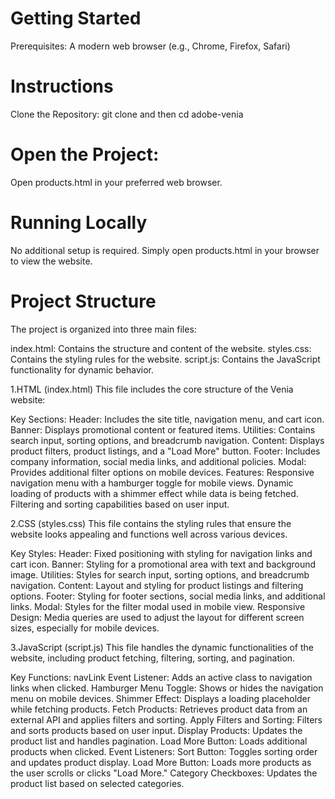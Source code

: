 # Getting Started
Prerequisites:
A modern web browser (e.g., Chrome, Firefox, Safari)

# Instructions
Clone the Repository:
git clone <repository-url> and then 
cd adobe-venia

# Open the Project:
Open products.html in your preferred web browser.

# Running Locally
No additional setup is required. Simply open products.html in your browser to view the website.
# Project Structure
The project is organized into three main files:

index.html: Contains the structure and content of the website.
styles.css: Contains the styling rules for the website.
script.js: Contains the JavaScript functionality for dynamic behavior.

1.HTML (index.html)
This file includes the core structure of the Venia website:

Key Sections:
Header: Includes the site title, navigation menu, and cart icon.
Banner: Displays promotional content or featured items.
Utilities: Contains search input, sorting options, and breadcrumb navigation.
Content: Displays product filters, product listings, and a "Load More" button.
Footer: Includes company information, social media links, and additional policies.
Modal: Provides additional filter options on mobile devices.
Features:
Responsive navigation menu with a hamburger toggle for mobile views.
Dynamic loading of products with a shimmer effect while data is being fetched.
Filtering and sorting capabilities based on user input.

2.CSS (styles.css)
This file contains the styling rules that ensure the website looks appealing and functions well across various devices.

Key Styles:
Header: Fixed positioning with styling for navigation links and cart icon.
Banner: Styling for a promotional area with text and background image.
Utilities: Styles for search input, sorting options, and breadcrumb navigation.
Content: Layout and styling for product listings and filtering options.
Footer: Styling for footer sections, social media links, and additional links.
Modal: Styles for the filter modal used in mobile view.
Responsive Design:
Media queries are used to adjust the layout for different screen sizes, especially for mobile devices.

3.JavaScript (script.js)
This file handles the dynamic functionalities of the website, including product fetching, filtering, sorting, and pagination.

Key Functions:
navLink Event Listener: Adds an active class to navigation links when clicked.
Hamburger Menu Toggle: Shows or hides the navigation menu on mobile devices.
Shimmer Effect: Displays a loading placeholder while fetching products.
Fetch Products: Retrieves product data from an external API and applies filters and sorting.
Apply Filters and Sorting: Filters and sorts products based on user input.
Display Products: Updates the product list and handles pagination.
Load More Button: Loads additional products when clicked.
Event Listeners:
Sort Button: Toggles sorting order and updates product display.
Load More Button: Loads more products as the user scrolls or clicks "Load More."
Category Checkboxes: Updates the product list based on selected categories.

